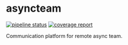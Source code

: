 # asyncteam
[![pipeline status](https://gitlab.com/essanpupil/asyncteam/badges/master/pipeline.svg)](https://gitlab.com/essanpupil/asyncteam/commits/master)
[![coverage report](https://gitlab.com/essanpupil/asyncteam/badges/master/coverage.svg)](https://gitlab.com/essanpupil/asyncteam/commits/master)

Communication platform for remote async team.
